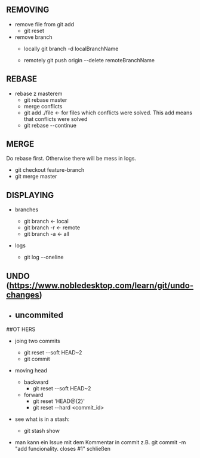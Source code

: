 
## REMOVING
- remove file from git add
	- git reset <file>
- remove branch
	- locally
		git branch -d localBranchName

 	- remotely
		git push origin --delete remoteBranchName

## REBASE
- rebase z masterem
	- git rebase master
	- merge conflicts
	- git add ./file <- for files which conflicts were solved. This add means that conflicts were solved
	- git rebase --continue

## MERGE
Do rebase first. Otherwise there will be mess in logs. 

- git checkout feature-branch
- git merge master

## DISPLAYING
- branches
	- git branch <- local
	- git branch -r <- remote
	- git branch -a <- all

- logs
	- git log --oneline


## UNDO (https://www.nobledesktop.com/learn/git/undo-changes)
- uncommited 
	- 
##OT
HERS
- joing two commits
	- git reset --soft HEAD\~2
	- git commit

- moving head
	- backward
		- git reset --soft HEAD\~2
	- forward
		- git reset 'HEAD@{2}'
		- git reset --hard <commit_id>

- see what is in a stash:
	- git stash show



- man kann ein Issue mit dem Kommentar in commit z.B. git commit -m "add funcionality. closes #1" schließen 